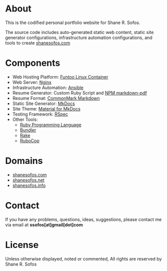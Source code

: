 About
=====

This is the codified personal portfolio website for Shane R. Sofos.

The source code includes auto-generated static web content, static site generator configurations, infrastructure automation configurations, and tools to create [shanesofos.com](https://shanesofos.com)

Components
==========

* Web Hosting Platform: [Funtoo Linux Container](https://www.funtoo.org/Funtoo_Containers)
* Web Server: [Nginx](https://nginx.org/)
* Infrastructure Automation: [Ansible](https://docs.ansible.com/)
* Resume Generator: Custom Ruby Script and [NPM markdown-pdf](https://www.npmjs.com/package/markdown-pdf)
* Resume Format: [CommonMark Markdown](http://commonmark.org/)
* Static Site Generator: [MkDocs](http://www.mkdocs.org/)
* Site Theme: [Material for MkDocs](https://squidfunk.github.io/mkdocs-material/)
* Testing Framework: [RSpec](http://rspec.info/)
* Other Tools:
  * [Ruby Programming Language](https://www.ruby-lang.org/)
  * [Bundler](https://bundler.io/)
  * [Rake](https://ruby.github.io/rake/)
  * [RuboCop](http://batsov.com/rubocop/)

Domains
=======

* [shanesofos.com](https://www.shanesofos.com/)
* [shanesofos.net](https://www.shanesofos.net/)
* [shanesofos.info](https://www.shanesofos.info/)

Contact
=======

If you have any problems, questions, ideas, suggestions, please contact me via email at **ssofos[at]gmail[dot]com**

License
=======

Unless otherwise displayed, noted or commented, All rights are reserved by Shane R. Sofos

